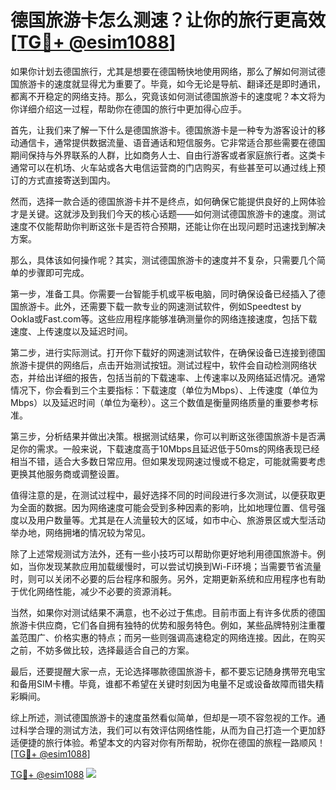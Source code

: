 # 德国旅游卡怎么测速？让你的旅行更高效[[TG💪+ @esim1088](https://t.me/s/esim1088)]

如果你计划去德国旅行，尤其是想要在德国畅快地使用网络，那么了解如何测试德国旅游卡的速度就显得尤为重要了。毕竟，如今无论是导航、翻译还是即时通讯，都离不开稳定的网络支持。那么，究竟该如何测试德国旅游卡的速度呢？本文将为你详细介绍这一过程，帮助你在德国的旅行中更加得心应手。

首先，让我们来了解一下什么是德国旅游卡。德国旅游卡是一种专为游客设计的移动通信卡，通常提供数据流量、语音通话和短信服务。它非常适合那些需要在德国期间保持与外界联系的人群，比如商务人士、自由行游客或者家庭旅行者。这类卡通常可以在机场、火车站或各大电信运营商的门店购买，有些甚至可以通过线上预订的方式直接寄送到国内。

然而，选择一款合适的德国旅游卡并不是终点，如何确保它能提供良好的上网体验才是关键。这就涉及到我们今天的核心话题——如何测试德国旅游卡的速度。测试速度不仅能帮助你判断这张卡是否符合预期，还能让你在出现问题时迅速找到解决方案。

那么，具体该如何操作呢？其实，测试德国旅游卡的速度并不复杂，只需要几个简单的步骤即可完成。

第一步，准备工具。你需要一台智能手机或平板电脑，同时确保设备已经插入了德国旅游卡。此外，还需要下载一款专业的网速测试软件，例如Speedtest by Ookla或Fast.com等。这些应用程序能够准确测量你的网络连接速度，包括下载速度、上传速度以及延迟时间。

第二步，进行实际测试。打开你下载好的网速测试软件，在确保设备已连接到德国旅游卡提供的网络后，点击开始测试按钮。测试过程中，软件会自动检测网络状态，并给出详细的报告，包括当前的下载速率、上传速率以及网络延迟情况。通常情况下，你会看到三个主要指标：下载速度（单位为Mbps）、上传速度（单位为Mbps）以及延迟时间（单位为毫秒）。这三个数值是衡量网络质量的重要参考标准。

第三步，分析结果并做出决策。根据测试结果，你可以判断这张德国旅游卡是否满足你的需求。一般来说，下载速度高于10Mbps且延迟低于50ms的网络表现已经相当不错，适合大多数日常应用。但如果发现网速过慢或不稳定，可能就需要考虑更换其他服务商或调整设置。

值得注意的是，在测试过程中，最好选择不同的时间段进行多次测试，以便获取更为全面的数据。因为网络速度可能会受到多种因素的影响，比如地理位置、信号强度以及用户数量等。尤其是在人流量较大的区域，如市中心、旅游景区或大型活动举办地，网络拥堵的情况较为常见。

除了上述常规测试方法外，还有一些小技巧可以帮助你更好地利用德国旅游卡。例如，当你发现某款应用加载缓慢时，可以尝试切换到Wi-Fi环境；当需要节省流量时，则可以关闭不必要的后台程序和服务。另外，定期更新系统和应用程序也有助于优化网络性能，减少不必要的资源消耗。

当然，如果你对测试结果不满意，也不必过于焦虑。目前市面上有许多优质的德国旅游卡供应商，它们各自拥有独特的优势和服务特色。例如，某些品牌特别注重覆盖范围广、价格实惠的特点；而另一些则强调高速稳定的网络连接。因此，在购买之前，不妨多做比较，选择最适合自己的方案。

最后，还要提醒大家一点，无论选择哪款德国旅游卡，都不要忘记随身携带充电宝和备用SIM卡槽。毕竟，谁都不希望在关键时刻因为电量不足或设备故障而错失精彩瞬间。

综上所述，测试德国旅游卡的速度虽然看似简单，但却是一项不容忽视的工作。通过科学合理的测试方法，我们可以有效评估网络性能，从而为自己打造一个更加舒适便捷的旅行体验。希望本文的内容对你有所帮助，祝你在德国的旅程一路顺风！[[TG💪+ @esim1088](https://t.me/s/esim1088)]

[TG💪+ @esim1088](https://t.me/s/esim1088) ![](https://i.postimg.cc/4NQfJmqS/Snipaste-2025-05-13-00-14-12.png)